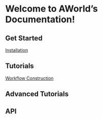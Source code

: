 # Welcome to AWorld’s Documentation!

## Get Started

[Installation](./index.md)

## Tutorials

[Workflow Construction](Basic%20usage/workflow_construction.md)

## Advanced Tutorials

## API